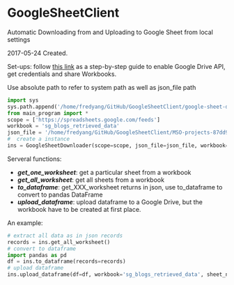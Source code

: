 # GoogleSheetClient
Automatic Downloading from and Uploading to Google Sheet from local settings

2017-05-24
Created.

Set-ups:
follow [this link](https://www.twilio.com/blog/2017/02/an-easy-way-to-read-and-write-to-a-google-spreadsheet-in-python.html) as a step-by-step guide to enable Google Drive API, get credentials and share Workbooks.

Use absolute path to refer to system path as well as json_file path
```python
import sys
sys.path.append('/home/fredyang/GitHub/GoogleSheetClient/google-sheet-downloader')
from main_program import *
scope = ['https://spreadsheets.google.com/feeds']
workbook = 'sg_blogs_retrieved_data'
json_file = '/home/fredyang/GitHub/GoogleSheetClient/MSO-projects-87dd9cc7a873.json'
#  create a instance
ins = GoogleSheetDownloader(scope=scope, json_file=json_file, workbook=workbook)
```


Serveral functions:

- ***get_one_worksheet***: get a particular sheet from a workbook
- ***get_all_worksheet***: get all sheets from a workbook
- ***to_dataframe***: get_XXX_worksheet returns in json, use to_dataframe to convert to pandas DataFrame
- ***upload_dataframe***: upload dataframe to a Google Drive, but the workbook have to be created at first place.

An example:
```python
# extract all data as in json records
records = ins.get_all_worksheet()
# convert to dataframe
import pandas as pd
df = ins.to_dataframe(records=records)
# upload dataframe
ins.upload_dataframe(df=df, workbook='sg_blogs_retrieved_data', sheet_name='test')
```
